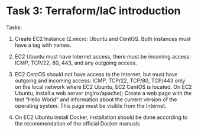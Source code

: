 # Task 3: Terraform/IaC introduction #

Tasks:
1. Create EC2 Instance t2.micro: Ubuntu and CentOS. Both instances must have a tag with names. 

2. EC2 Ubuntu must have Internet access, there must be incoming access: ICMP, TCP/22, 80, 443, and any outgoing access. 

3. EC2 CentOS should not have access to the Internet, but must have outgoing and incoming access: ICMP, TCP/22, TCP/80, TCP/443 only on the local network where EC2 Ubuntu, EC2 CentOS is located.  On EC2 Ubuntu, install a web server (nginx/apache); Create a web page with the text “Hello World” and information about the current version of the operating system. This page must be visible from the Internet. 

4. On EC2 Ubuntu install Docker, installation should be done according to the recommendation of the official Docker manuals 
 


